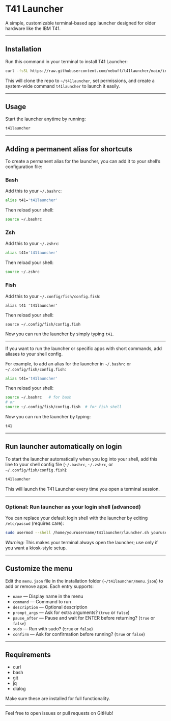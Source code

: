 # T41 Launcher

A simple, customizable terminal-based app launcher designed for older hardware like the IBM T41.

---

## Installation

Run this command in your terminal to install T41 Launcher:

```bash
curl -fsSL https://raw.githubusercontent.com/nebuff/t41launcher/main/installer.sh | bash
```

This will clone the repo to `~/t41launcher`, set permissions, and create a system-wide command `t41launcher` to launch it easily.

---

## Usage

Start the launcher anytime by running:

```bash
t41launcher
```

---

## Adding a permanent alias for shortcuts

To create a permanent alias for the launcher, you can add it to your shell’s configuration file:

### Bash

Add this to your `~/.bashrc`:

```bash
alias t41='t41launcher'
```

Then reload your shell:

```bash
source ~/.bashrc
```

### Zsh

Add this to your `~/.zshrc`:

```bash
alias t41='t41launcher'
```

Then reload your shell:

```bash
source ~/.zshrc
```

### Fish

Add this to your `~/.config/fish/config.fish`:

```fish
alias t41 't41launcher'
```

Then reload your shell:

```fish
source ~/.config/fish/config.fish
```

Now you can run the launcher by simply typing `t41`.

---


If you want to run the launcher or specific apps with short commands, add aliases to your shell config.

For example, to add an alias for the launcher in `~/.bashrc` or `~/.config/fish/config.fish`:

```bash
alias t41='t41launcher'
```

Then reload your shell:

```bash
source ~/.bashrc   # for bash
# or
source ~/.config/fish/config.fish  # for fish shell
```

Now you can run the launcher by typing:

```bash
t41
```

---

## Run launcher automatically on login

To start the launcher automatically when you log into your shell, add this line to your shell config file (`~/.bashrc`, `~/.zshrc`, or `~/.config/fish/config.fish`):

```bash
t41launcher
```

This will launch the T41 Launcher every time you open a terminal session.

---

### Optional: Run launcher as your login shell (advanced)

You can replace your default login shell with the launcher by editing `/etc/passwd` (requires care):

```bash
sudo usermod --shell /home/yourusername/t41launcher/launcher.sh yourusername
```

*Warning:* This makes your terminal always open the launcher; use only if you want a kiosk-style setup.

---

## Customize the menu

Edit the `menu.json` file in the installation folder (`~/t41launcher/menu.json`) to add or remove apps. Each entry supports:

- `name` — Display name in the menu  
- `command` — Command to run  
- `description` — Optional description  
- `prompt_args` — Ask for extra arguments? (`true` or `false`)  
- `pause_after` — Pause and wait for ENTER before returning? (`true` or `false`)  
- `sudo` — Run with sudo? (`true` or `false`)  
- `confirm` — Ask for confirmation before running? (`true` or `false`)

---

## Requirements

- curl
- bash  
- git  
- jq  
- dialog

Make sure these are installed for full functionality.

---

Feel free to open issues or pull requests on GitHub!
